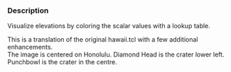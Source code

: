 ### Description
Visualize elevations by coloring the scalar values with a lookup table.

This is a translation of the original hawaii.tcl with a few additional enhancements.  
The image is centered on Honolulu. Diamond Head is the crater lower left. Punchbowl is the crater in the centre.
